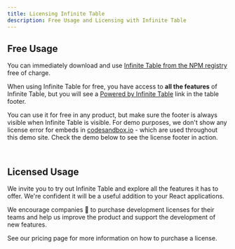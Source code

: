 ```yaml
---
title: Licensing Infinite Table
description: Free Usage and Licensing with Infinite Table
---
```



## Free Usage

You can immediately download and use [Infinite Table from the NPM registry](https://www.npmjs.com/package/@infinite-table/infinite-react) free of charge.

<Note>

When using Infinite Table for free, you have access to **all the features** of Infinite Table, but you will see a [Powered by Infinite Table](https://infinite-table.com) link in the table footer.

</Note>

You can use it for free in any product, but make sure the footer is always visible when Infinite Table is visible. For demo purposes, we don't show any license error for embeds in [codesandbox.io](https://codesandbox.io) - which are used throughout this demo site. Check the demo below to see the license footer in action.


<Sandpack title="Invalid License Demo">

```ts file="invalid-license.page.tsx"

```

```ts file="data.tsx"

```

</Sandpack>


## Licensed Usage

We invite you to try out Infinite Table and explore all the features it has to offer. We're confident it will be a useful addition to your React applications.

We encourage companies 🙌 to purchase development licenses for their teams and help us improve the product and support the development of new features.


<HeroCards>
<YouWillLearnCard title="See Pricing" path="/pricing">
See our pricing page for more information on how to purchase a license.
</YouWillLearnCard>

</HeroCards>



